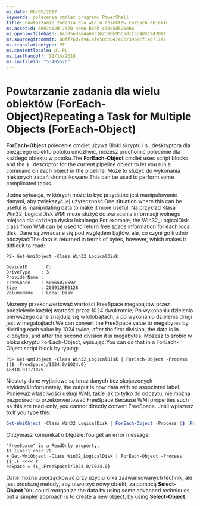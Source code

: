 ```yaml
---
ms.date: 06/05/2017
keywords: polecenia cmdlet programu PowerShell
title: Powtarzanie zadania dla wielu obiektów ForEach obiektu
ms.assetid: 6697a12d-2470-4ed6-b5bb-c35e5d525eb6
ms.openlocfilehash: 64d85edad4a6931b2376b95b6d1f5b4d5194399f
ms.sourcegitcommit: 00ff76d7d9414fe585c04740b739b9cf14d711e1
ms.translationtype: MT
ms.contentlocale: pl-PL
ms.lasthandoff: 12/14/2018
ms.locfileid: "53405520"
---
```

# <a name="repeating-a-task-for-multiple-objects-foreach-object"></a><span data-ttu-id="00c0b-103">Powtarzanie zadania dla wielu obiektów (ForEach-Object)</span><span class="sxs-lookup"><span data-stu-id="00c0b-103">Repeating a Task for Multiple Objects (ForEach-Object)</span></span>

<span data-ttu-id="00c0b-104">**ForEach-Object** polecenie cmdlet używa Bloki skryptu i `$_` deskryptora dla bieżącego obiektu potoku umożliwić, możesz uruchomić polecenie dla każdego obiektu w potoku.</span><span class="sxs-lookup"><span data-stu-id="00c0b-104">The **ForEach-Object** cmdlet uses script blocks and the `$_` descriptor for the current pipeline object to let you run a command on each object in the pipeline.</span></span> <span data-ttu-id="00c0b-105">Może to służyć do wykonania niektórych zadań skomplikowane.</span><span class="sxs-lookup"><span data-stu-id="00c0b-105">This can be used to perform some complicated tasks.</span></span>

<span data-ttu-id="00c0b-106">Jedna sytuacja, w których może to być przydatne jest manipulowanie danymi, aby zwiększyć jej użyteczność.</span><span class="sxs-lookup"><span data-stu-id="00c0b-106">One situation where this can be useful is manipulating data to make it more useful.</span></span> <span data-ttu-id="00c0b-107">Na przykład Klasa Win32_LogicalDisk WMI może służyć do zwracania informacji wolnego miejsca dla każdego dysku lokalnego.</span><span class="sxs-lookup"><span data-stu-id="00c0b-107">For example, the Win32_LogicalDisk class from WMI can be used to return free space information for each local disk.</span></span> <span data-ttu-id="00c0b-108">Dane są zwracane się pod względem bajtów, ale, co czyni go trudno odczytać:</span><span class="sxs-lookup"><span data-stu-id="00c0b-108">The data is returned in terms of bytes, however, which makes it difficult to read:</span></span>

```
PS> Get-WmiObject -Class Win32_LogicalDisk

DeviceID     : C:
DriveType    : 3
ProviderName :
FreeSpace    : 50665070592
Size         : 203912880128
VolumeName   : Local Disk
```

<span data-ttu-id="00c0b-109">Możemy przekonwertować wartości FreeSpace megabajtów przez podzielenie każdej wartości przez 1024 dwukrotnie; Po wykonaniu dzielenia pierwszego dane znajdują się w kilobajtach, a po wykonaniu dzielenia drugi jest w megabajtach.</span><span class="sxs-lookup"><span data-stu-id="00c0b-109">We can convert the FreeSpace value to megabytes by dividing each value by 1024 twice; after the first division, the data is in kilobytes, and after the second division it is megabytes.</span></span> <span data-ttu-id="00c0b-110">Możesz to zrobić w bloku skryptu ForEach-Object, wpisując:</span><span class="sxs-lookup"><span data-stu-id="00c0b-110">You can do that in a ForEach-Object script block by typing:</span></span>

```
PS> Get-WmiObject -Class Win32_LogicalDisk | ForEach-Object -Process {($_.FreeSpace)/1024.0/1024.0}
48318.01171875
```

<span data-ttu-id="00c0b-111">Niestety dane wyjściowe są teraz danych bez skojarzonych etykiety.</span><span class="sxs-lookup"><span data-stu-id="00c0b-111">Unfortunately, the output is now data with no associated label.</span></span> <span data-ttu-id="00c0b-112">Ponieważ właściwości usługi WMI, takie jak to tylko do odczytu, nie można bezpośrednio przekonwertować FreeSpace.</span><span class="sxs-lookup"><span data-stu-id="00c0b-112">Because WMI properties such as this are read-only, you cannot directly convert FreeSpace.</span></span> <span data-ttu-id="00c0b-113">Jeśli wpiszesz to:</span><span class="sxs-lookup"><span data-stu-id="00c0b-113">If you type this:</span></span>

```powershell
Get-WmiObject -Class Win32_LogicalDisk | ForEach-Object -Process {$_.FreeSpace = ($_.FreeSpace)/1024.0/1024.0}
```

<span data-ttu-id="00c0b-114">Otrzymasz komunikat o błędzie:</span><span class="sxs-lookup"><span data-stu-id="00c0b-114">You get an error message:</span></span>

```output
"FreeSpace" is a ReadOnly property.
At line:1 char:70
+ Get-WmiObject -Class Win32_LogicalDisk | ForEach-Object -Process {$_.F <<<< r
eeSpace = ($_.FreeSpace)/1024.0/1024.0}
```

<span data-ttu-id="00c0b-115">Dane można uporządkować przy użyciu kilka zaawansowanych technik, ale jest prostszej metody, aby utworzyć nowy obiekt, za pomocą **Select-Object**.</span><span class="sxs-lookup"><span data-stu-id="00c0b-115">You could reorganize the data by using some advanced techniques, but a simpler approach is to create a new object, by using **Select-Object**.</span></span>